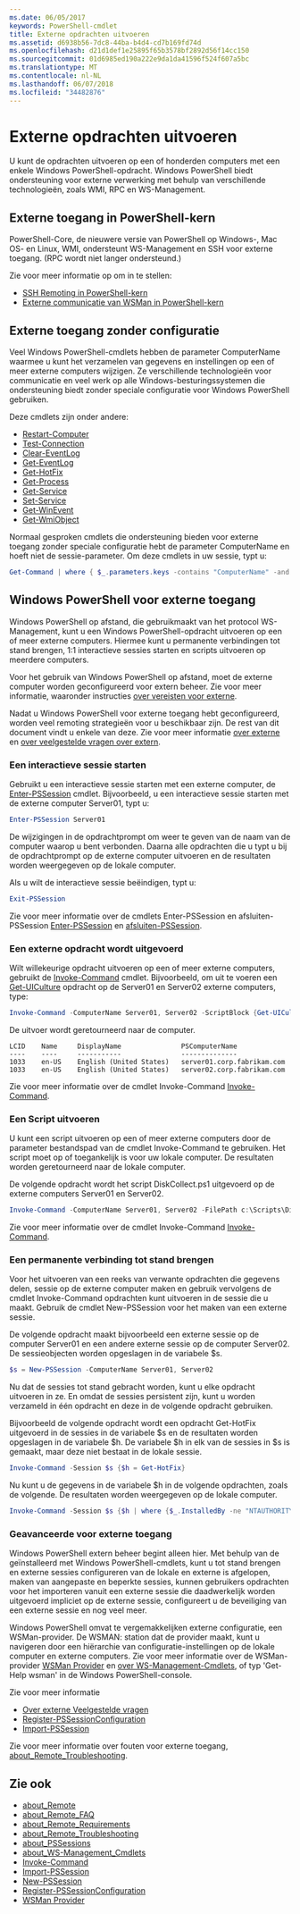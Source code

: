 ```yaml
---
ms.date: 06/05/2017
keywords: PowerShell-cmdlet
title: Externe opdrachten uitvoeren
ms.assetid: d6938b56-7dc8-44ba-b4d4-cd7b169fd74d
ms.openlocfilehash: d21d1def1e25895f65b3578bf2892d56f14cc150
ms.sourcegitcommit: 01d6985ed190a222e9da1da41596f524f607a5bc
ms.translationtype: MT
ms.contentlocale: nl-NL
ms.lasthandoff: 06/07/2018
ms.locfileid: "34482876"
---
```

# <a name="running-remote-commands"></a>Externe opdrachten uitvoeren

U kunt de opdrachten uitvoeren op een of honderden computers met een enkele Windows PowerShell-opdracht. Windows PowerShell biedt ondersteuning voor externe verwerking met behulp van verschillende technologieën, zoals WMI, RPC en WS-Management.

## <a name="remoting-in-powershell-core"></a>Externe toegang in PowerShell-kern

PowerShell-Core, de nieuwere versie van PowerShell op Windows-, Mac OS- en Linux, WMI, ondersteunt WS-Management en SSH voor externe toegang.
(RPC wordt niet langer ondersteund.)

Zie voor meer informatie op om in te stellen:

* [SSH Remoting in PowerShell-kern][ssh-remoting]
* [Externe communicatie van WSMan in PowerShell-kern][wsman-remoting]

## <a name="remoting-without-configuration"></a>Externe toegang zonder configuratie

Veel Windows PowerShell-cmdlets hebben de parameter ComputerName waarmee u kunt het verzamelen van gegevens en instellingen op een of meer externe computers wijzigen. Ze verschillende technologieën voor communicatie en veel werk op alle Windows-besturingssystemen die ondersteuning biedt zonder speciale configuratie voor Windows PowerShell gebruiken.

Deze cmdlets zijn onder andere:

* [Restart-Computer](https://go.microsoft.com/fwlink/?LinkId=821625)
* [Test-Connection](https://go.microsoft.com/fwlink/?LinkId=821646)
* [Clear-EventLog](https://go.microsoft.com/fwlink/?LinkId=821568)
* [Get-EventLog](https://go.microsoft.com/fwlink/?LinkId=821585)
* [Get-HotFix](https://go.microsoft.com/fwlink/?LinkId=821586)
* [Get-Process](https://go.microsoft.com/fwlink/?linkid=821590)
* [Get-Service](https://go.microsoft.com/fwlink/?LinkId=821593)
* [Set-Service](https://go.microsoft.com/fwlink/?LinkId=821633)
* [Get-WinEvent](https://go.microsoft.com/fwlink/?linkid=821529)
* [Get-WmiObject](https://go.microsoft.com/fwlink/?LinkId=821595)

Normaal gesproken cmdlets die ondersteuning bieden voor externe toegang zonder speciale configuratie hebt de parameter ComputerName en hoeft niet de sessie-parameter. Om deze cmdlets in uw sessie, typt u:

```powershell
Get-Command | where { $_.parameters.keys -contains "ComputerName" -and $_.parameters.keys -notcontains "Session"}
```

## <a name="windows-powershell-remoting"></a>Windows PowerShell voor externe toegang

Windows PowerShell op afstand, die gebruikmaakt van het protocol WS-Management, kunt u een Windows PowerShell-opdracht uitvoeren op een of meer externe computers. Hiermee kunt u permanente verbindingen tot stand brengen, 1:1 interactieve sessies starten en scripts uitvoeren op meerdere computers.

Voor het gebruik van Windows PowerShell op afstand, moet de externe computer worden geconfigureerd voor extern beheer. Zie voor meer informatie, waaronder instructies [over vereisten voor externe](https://technet.microsoft.com/library/dd315349.aspx).

Nadat u Windows PowerShell voor externe toegang hebt geconfigureerd, worden veel remoting strategieën voor u beschikbaar zijn. De rest van dit document vindt u enkele van deze. Zie voor meer informatie [over externe](https://technet.microsoft.com/library/dd347744.aspx) en [over veelgestelde vragen over extern](https://technet.microsoft.com/library/dd347744.aspx).

### <a name="start-an-interactive-session"></a>Een interactieve sessie starten

Gebruikt u een interactieve sessie starten met een externe computer, de [Enter-PSSession](https://go.microsoft.com/fwlink/?LinkId=821477) cmdlet.
Bijvoorbeeld, u een interactieve sessie starten met de externe computer Server01, typt u:

```powershell
Enter-PSSession Server01
```

De wijzigingen in de opdrachtprompt om weer te geven van de naam van de computer waarop u bent verbonden. Daarna alle opdrachten die u typt u bij de opdrachtprompt op de externe computer uitvoeren en de resultaten worden weergegeven op de lokale computer.

Als u wilt de interactieve sessie beëindigen, typt u:

```powershell
Exit-PSSession
```

Zie voor meer informatie over de cmdlets Enter-PSSession en afsluiten-PSSession [Enter-PSSession](https://go.microsoft.com/fwlink/?LinkId=821477) en [afsluiten-PSSession](https://go.microsoft.com/fwlink/?LinkID=821478).

### <a name="run-a-remote-command"></a>Een externe opdracht wordt uitgevoerd

Wilt willekeurige opdracht uitvoeren op een of meer externe computers, gebruikt de [Invoke-Command](https://go.microsoft.com/fwlink/?LinkId=821493) cmdlet.
Bijvoorbeeld, om uit te voeren een [Get-UICulture](https://go.microsoft.com/fwlink/?LinkId=821806) opdracht op de Server01 en Server02 externe computers, type:

```powershell
Invoke-Command -ComputerName Server01, Server02 -ScriptBlock {Get-UICulture}
```

De uitvoer wordt geretourneerd naar de computer.

```output
LCID    Name     DisplayName               PSComputerName
----    ----     -----------               --------------
1033    en-US    English (United States)   server01.corp.fabrikam.com
1033    en-US    English (United States)   server02.corp.fabrikam.com
```

Zie voor meer informatie over de cmdlet Invoke-Command [Invoke-Command](https://go.microsoft.com/fwlink/?LinkId=821493).

### <a name="run-a-script"></a>Een Script uitvoeren

U kunt een script uitvoeren op een of meer externe computers door de parameter bestandspad van de cmdlet Invoke-Command te gebruiken. Het script moet op of toegankelijk is voor uw lokale computer. De resultaten worden geretourneerd naar de lokale computer.

De volgende opdracht wordt het script DiskCollect.ps1 uitgevoerd op de externe computers Server01 en Server02.

```powershell
Invoke-Command -ComputerName Server01, Server02 -FilePath c:\Scripts\DiskCollect.ps1
```

Zie voor meer informatie over de cmdlet Invoke-Command [Invoke-Command](https://go.microsoft.com/fwlink/?LinkId=821493).

### <a name="establish-a-persistent-connection"></a>Een permanente verbinding tot stand brengen

Voor het uitvoeren van een reeks van verwante opdrachten die gegevens delen, sessie op de externe computer maken en gebruik vervolgens de cmdlet Invoke-Command opdrachten kunt uitvoeren in de sessie die u maakt. Gebruik de cmdlet New-PSSession voor het maken van een externe sessie.

De volgende opdracht maakt bijvoorbeeld een externe sessie op de computer Server01 en een andere externe sessie op de computer Server02. De sessieobjecten worden opgeslagen in de variabele $s.

```powershell
$s = New-PSSession -ComputerName Server01, Server02
```

Nu dat de sessies tot stand gebracht worden, kunt u elke opdracht uitvoeren in ze. En omdat de sessies persistent zijn, kunt u worden verzameld in één opdracht en deze in de volgende opdracht gebruiken.

Bijvoorbeeld de volgende opdracht wordt een opdracht Get-HotFix uitgevoerd in de sessies in de variabele $s en de resultaten worden opgeslagen in de variabele $h. De variabele $h in elk van de sessies in $s is gemaakt, maar deze niet bestaat in de lokale sessie.

```powershell
Invoke-Command -Session $s {$h = Get-HotFix}
```

Nu kunt u de gegevens in de variabele $h in de volgende opdrachten, zoals de volgende. De resultaten worden weergegeven op de lokale computer.

```powershell
Invoke-Command -Session $s {$h | where {$_.InstalledBy -ne "NTAUTHORITY\SYSTEM"}}
```

### <a name="advanced-remoting"></a>Geavanceerde voor externe toegang

Windows PowerShell extern beheer begint alleen hier. Met behulp van de geïnstalleerd met Windows PowerShell-cmdlets, kunt u tot stand brengen en externe sessies configureren van de lokale en externe is afgelopen, maken van aangepaste en beperkte sessies, kunnen gebruikers opdrachten voor het importeren vanuit een externe sessie die daadwerkelijk worden uitgevoerd impliciet op de externe sessie, configureert u de beveiliging van een externe sessie en nog veel meer.

Windows PowerShell omvat te vergemakkelijken externe configuratie, een WSMan-provider. De WSMAN: station dat de provider maakt, kunt u navigeren door een hiërarchie van configuratie-instellingen op de lokale computer en externe computers.
Zie voor meer informatie over de WSMan-provider [WSMan Provider](https://technet.microsoft.com/library/dd819476.aspx) en [over WS-Management-Cmdlets](https://technet.microsoft.com/library/dd819481.aspx), of typ 'Get-Help wsman' in de Windows PowerShell-console.

Zie voor meer informatie

- [Over externe Veelgestelde vragen](https://technet.microsoft.com/library/dd315359.aspx)
- [Register-PSSessionConfiguration](https://go.microsoft.com/fwlink/?LinkId=821508)
- [Import-PSSession](https://go.microsoft.com/fwlink/?LinkId=821821)

Zie voor meer informatie over fouten voor externe toegang, [about_Remote_Troubleshooting](https://technet.microsoft.com/library/dd347642.aspx).

## <a name="see-also"></a>Zie ook

- [about_Remote](https://technet.microsoft.com/library/9b4a5c87-9162-4adf-bdfe-fbc80b9b8970)
- [about_Remote_FAQ](https://technet.microsoft.com/library/e23702fd-9415-4a98-9975-390a4d3adc42)
- [about_Remote_Requirements](https://technet.microsoft.com/library/da213949-134c-4741-b307-81f4492ba1bd)
- [about_Remote_Troubleshooting](https://technet.microsoft.com/library/2f890148-8578-49ed-85ea-79a489dd6317)
- [about_PSSessions](https://technet.microsoft.com/library/7a9b4e0e-fa1b-47b0-92f6-6e2995d70acb)
- [about_WS-Management_Cmdlets](https://technet.microsoft.com/library/6ed3370a-ea10-45a5-9493-696aeace27ed)
- [Invoke-Command](https://go.microsoft.com/fwlink/?LinkId=821493)
- [Import-PSSession](https://go.microsoft.com/fwlink/?LinkId=821821)
- [New-PSSession](https://go.microsoft.com/fwlink/?LinkId=821498)
- [Register-PSSessionConfiguration](https://go.microsoft.com/fwlink/?LinkId=821508)
- [WSMan Provider](https://technet.microsoft.com/library/66fe1241-e08f-49ca-832f-a84c33ca8735)

[wsman-remoting]: WSMan-Remoting-in-PowerShell-Core.md
[ssh-remoting]: SSH-Remoting-in-PowerShell-Core.md